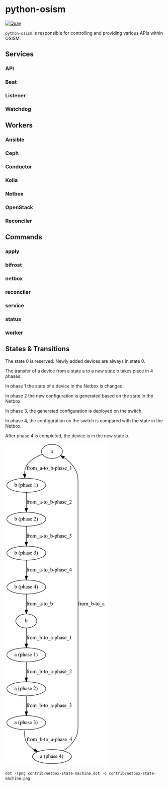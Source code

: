 # python-osism

[![Quay](https://img.shields.io/badge/Quay-osism%2Fosism-blue.svg)](https://quay.io/repository/osism/osism)

``python-osism`` is responsible for controlling and providing various APIs within OSISM.

## Services

### API

### Beat

### Listener

### Watchdog

## Workers

### Ansible

### Ceph

### Conductor

### Kolla

### Netbox

### OpenStack

### Reconciler

## Commands

### apply

### bifrost

### netbox

### reconciler

### service

### status

### worker

## States & Transitions

The state 0 is reserved. Newly added devices are always in state 0.

The transfer of a device from a state a to a new state b takes place in 4 phases.

In phase 1 the state of a device in the Netbox is changed.

In phase 2 the new configuration is generated based on the state in the Netbox.

In phase 3, the generated configuration is deployed on the switch.

In phase 4, the configuration on the switch is compared with the state in the Netbox.

After phase 4 is completed, the device is in the new state b.

![Netbox state machine](./contrib/netbox-state-machine.png)

```
dot -Tpng contrib/netbox-state-machine.dot -o contrib/netbox-state-machine.png
```
